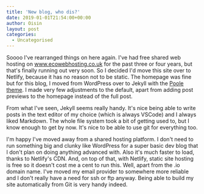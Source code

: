 ```yaml
---
title: 'New blog, who dis?'
date: 2019-01-01T21:54:00+00:00
author: Oisin
layout: post
categories:
  - Uncategorised
---
```

Soooo I've rearranged things on here again. I've had free shared web hosting on www.ecowebhosting.co.uk for the past three or four years, but that's finally running out very soon. So I decided I'd move this site over to Netlify, because it has no reason not to be static. The homepage was fine but for this blog, I moved from WordPress over to Jekyll with the [Poole theme](https://github.com/poole/poole). I made very few adjustments to the default, apart from adding post previews to the homepage instead of the full post.

<!--more-->

From what I've seen, Jekyll seems really handy. It's nice being able to write posts in the text editor of my choice (which is always VSCode) and I always liked Markdown. The whole file system took a bit of getting used to, but I know enough to get by now. It's nice to be able to use git for everything too.

I'm happy I've moved away from a shared hosting platform. I don't need to run something big and clunky like WordPress for a super basic dev blog that I don't plan on doing anything advanced with. Also it's much faster to load, thanks to Netlify's CDN. And, on top of that, with Netlify, static site hosting is free so it doesn't cost me a cent to run this. Well, apart from the .io domain name. I've moved my email provider to somewhere more reliable and I don't really have a need for ssh or ftp anyway. Being able to build my site automatically from Git is very handy indeed.
